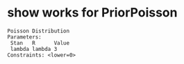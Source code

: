 # show works for PriorPoisson

    Poisson Distribution
    Parameters:
     Stan   R      Value
     lambda lambda 3    
    Constraints: <lower=0>

